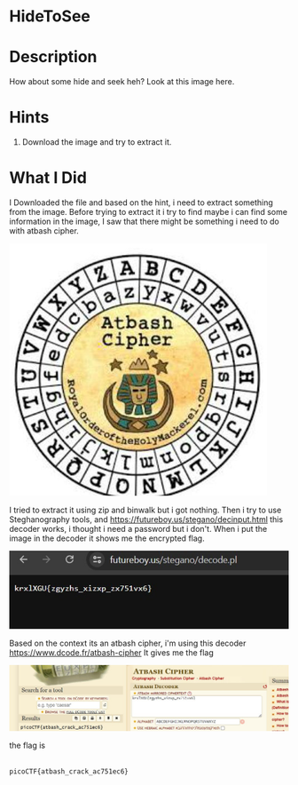 # HideToSee

# Description
How about some hide and seek heh?
Look at this image here.


# Hints
1. Download the image and try to extract it.

# What I Did
I Downloaded the file and based on the hint, i need to extract something from the image.
Before trying to extract it i try to find maybe i can find some information in the image,
I saw that there might be something i need to do with atbash cipher.

<img src="atbash.jpg">

I tried to extract it using zip and binwalk but i got nothing.
Then i try to use Steghanography tools, and https://futureboy.us/stegano/decinput.html
this decoder works, i thought i need a password but i don't.
When i put the image in the decoder it shows me the encrypted flag.

<img src="Pic_1.jpg">

Based on the context its an atbash cipher, i'm using this decoder
https://www.dcode.fr/atbash-cipher
It gives me the flag

<img src="Pic_2.jpg">

the flag is

``` 

picoCTF{atbash_crack_ac751ec6}

```
